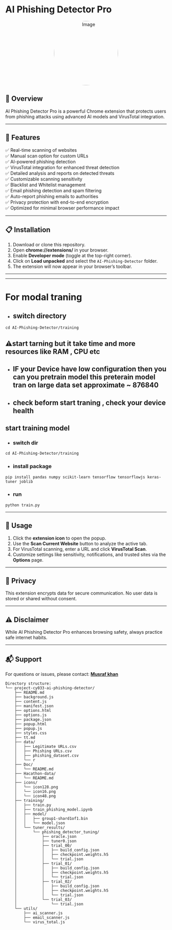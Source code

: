 # AI Phishing Detector Pro

<p align="center">
  <img src="https://github.com/user-attachments/assets/301e9c18-2dd3-4c7a-8ecc-a829097d44e1" 
       alt="Image" 
       width="200" 
       height="200" 
       style="border-radius: 50%; object-fit: cover;">
</p>

 



## 🚀 Overview
AI Phishing Detector Pro is a powerful Chrome extension that protects users from phishing attacks using advanced AI models and VirusTotal integration.

---

## 🔧 Features
✅ Real-time scanning of websites  
✅ Manual scan option for custom URLs  
✅ AI-powered phishing detection  
✅ VirusTotal integration for enhanced threat detection  
✅ Detailed analysis and reports on detected threats  
✅ Customizable scanning sensitivity  
✅ Blacklist and Whitelist management  
✅ Email phishing detection and spam filtering  
✅ Auto-report phishing emails to authorities  
✅ Privacy protection with end-to-end encryption  
✅ Optimized for minimal browser performance impact  

---

## 📋 Installation
1. Download or clone this repository.
2. Open **chrome://extensions/** in your browser.
3. Enable **Developer mode** (toggle at the top-right corner).
4. Click on **Load unpacked** and select the `AI-Phishing-Detector` folder.
5. The extension will now appear in your browser’s toolbar.

---
---
# For modal traning
- ## switch directory
```
cd AI-Phishing-Detector/training
```

## ⚠️start tarning but it take time and more resources like RAM , CPU etc
- ## IF your Device have low configuration then you can you pretrain model this preterain model tran on large data set approximate ~ 876840 
- ## check beform  start traning , check  your device health

## start training model
- ### switch dir
```
cd AI-Phishing-Detector/training
```
- ### install package
```
pip install pandas numpy scikit-learn tensorflow tensorflowjs keras-tuner joblib

```

- ### run
```
python train.py
```

---

## 📖 Usage
1. Click the **extension icon** to open the popup.
2. Use the **Scan Current Website** button to analyze the active tab.
3. For VirusTotal scanning, enter a URL and click **VirusTotal Scan**.
4. Customize settings like sensitivity, notifications, and trusted sites via the **Options** page.

---

## 🔐 Privacy
This extension encrypts data for secure communication. No user data is stored or shared without consent.

---

## ⚠️ Disclaimer
While AI Phishing Detector Pro enhances browsing safety, always practice safe internet habits.

---

## 📬 Support
For questions or issues, please contact: **[Musraf khan](https://22cy033.netlify.app/)**




```
Directory structure:
└── project-cy033-ai-phishing-detector/
    ├── README.md
    ├── background.js
    ├── content.js
    ├── manifest.json
    ├── options.html
    ├── options.js
    ├── package.json
    ├── popup.html
    ├── popup.js
    ├── styles.css
    ├── tt.md
    ├── data/
    │   ├── Legitimate URLs.csv
    │   ├── Phishing URLs.csv
    │   ├── phishing_dataset.csv
    │   └── r
    ├── Doc/
    │   └── README.md
    ├── Hacathon-data/
    │   └── README.md
    ├── icons/
    │   └── icon128.png
    │   └── icon16.png
    │   └── icon48.png
    ├── training/
    │   ├── train.py
    │   ├── train_phishing_model.ipynb
    │   ├── model/
    │   │   ├── group1-shard1of1.bin
    │   │   └── model.json
    │   └── tuner_results/
    │       └── phishing_detector_tuning/
    │           ├── oracle.json
    │           ├── tuner0.json
    │           ├── trial_00/
    │           │   ├── build_config.json
    │           │   ├── checkpoint.weights.h5
    │           │   └── trial.json
    │           ├── trial_01/
    │           │   ├── build_config.json
    │           │   ├── checkpoint.weights.h5
    │           │   └── trial.json
    │           ├── trial_02/
    │           │   ├── build_config.json
    │           │   ├── checkpoint.weights.h5
    │           │   └── trial.json
    │           └── trial_03/
    │               └── trial.json
    └── utils/
        ├── ai_scanner.js
        ├── email_scanner.js
        └── virus_total.js


```
